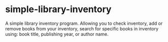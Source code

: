 # simple-library-inventory
A simple library inventory program. Allowing you to check inventory, add or remove books from your inventory, search for specific books in inventory using: book title, publishing year, or author name.
